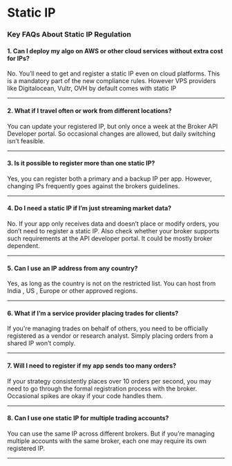 # Static IP

### Key FAQs About Static IP Regulation

#### 1. **Can I deploy my algo on AWS or other cloud services without extra cost for IPs?**

No. You’ll need to get and register a static IP even on cloud platforms. This is a mandatory part of the new compliance rules. However VPS providers like Digitalocean, Vultr, OVH by default comes with static IP

***

#### 2. **What if I travel often or work from different locations?**

You can update your registered IP, but only once a week at the Broker API Developer portal. So occasional changes are allowed, but daily switching isn’t feasible.

***

#### 3. **Is it possible to register more than one static IP?**

Yes, you can register both a primary and a backup IP per app. However, changing IPs frequently goes against the brokers guidelines.

***

#### 4. **Do I need a static IP if I’m just streaming market data?**

No. If your app only receives data and doesn’t place or modify orders, you don’t need to register a static IP. Also check whether your broker supports such requirements at the API developer portal. It could be mostly broker dependent.

***

#### 5. **Can I use an IP address from any country?**

Yes, as long as the country is not on the restricted list. You can host from India , US , Europe or other approved regions.

***

#### 6. **What if I’m a service provider placing trades for clients?**

If you're managing trades on behalf of others, you need to be officially registered as a vendor or research analyst. Simply placing orders from a shared IP won’t comply.

***

#### 7. **Will I need to register if my app sends too many orders?**

If your strategy consistently places over 10 orders per second, you may need to go through the formal registration process with the broker. Occasional spikes are okay if your code handles them.

***

#### 8. **Can I use one static IP for multiple trading accounts?**

You can use the same IP across different brokers. But if you’re managing multiple accounts with the same broker, each one may require its own registered IP.

***

